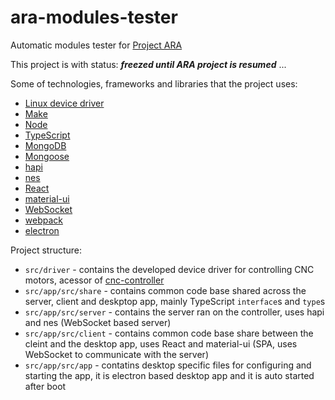 # ara-modules-tester
Automatic modules tester for [Project ARA](https://atap.google.com/ara/)

This project is with status: ***freezed until ARA project is resumed*** ...

Some of technologies, frameworks and libraries that the project uses:

- [Linux device driver](/src/driver)
- [Make](https://www.gnu.org/software/make/)
- [Node](https://github.com/nodejs/node/blob/master/doc/changelogs/CHANGELOG_V6.md#6.9.0)
- [TypeScript](https://github.com/Microsoft/TypeScript)
- [MongoDB](https://github.com/mongodb/mongo)
- [Mongoose](https://github.com/Automattic/mongoose)
- [hapi](https://github.com/hapijs/hapi)
- [nes](https://github.com/hapijs/nes)
- [React](https://github.com/facebook/react)
- [material-ui](https://github.com/callemall/material-ui)
- [WebSocket](https://github.com/webpack/webpack)
- [webpack](https://github.com/webpack/webpack)
- [electron](https://github.com/electron/electron)

Project structure:

- `src/driver` - contains the developed device driver for controlling CNC motors, acessor of [cnc-controller](https://github.com/NoHomey/cnc-controller)
- `src/app/src/share` - contains common code base shared across the server, client and deskptop app, mainly TypeScript `interface`s and `type`s
- `src/app/src/server` - contains the server ran on the controller, uses hapi and nes (WebSocket based server)
- `src/app/src/client` - contains common code base share between the cleint and the desktop app, uses React and material-ui (SPA, uses WebSocket to communicate with the server)
- `src/app/src/app` - contatins desktop specific files for configuring and starting the app, it is electron based desktop app and it is auto started after boot
